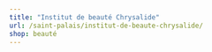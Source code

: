 ```yaml
---
title: "Institut de beauté Chrysalide"
url: /saint-palais/institut-de-beaute-chrysalide/
shop: beauté
---
```

